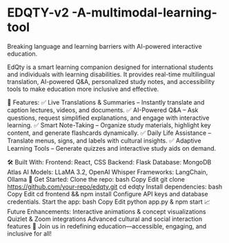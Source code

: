 # EDQTY-v2      -A-multimodal-learning-tool
Breaking language and learning barriers with AI-powered interactive education.

EdQty is a smart learning companion designed for international students and individuals with learning disabilities. It provides real-time multilingual translation, AI-powered Q&A, personalized study notes, and accessibility tools to make education more inclusive and effective.

🚀 Features:
✅ Live Translations & Summaries – Instantly translate and caption lectures, videos, and documents.
✅ AI-Powered Q&A – Ask questions, request simplified explanations, and engage with interactive learning.
✅ Smart Note-Taking – Organize study materials, highlight key content, and generate flashcards dynamically.
✅ Daily Life Assistance – Translate menus, signs, and labels with cultural insights.
✅ Adaptive Learning Tools – Generate quizzes and interactive study aids on demand.

🛠 Built With:
Frontend: React, CSS
Backend: Flask
Database: MongoDB Atlas
AI Models: LLaMA 3.2, OpenAI Whisper
Frameworks: LangChain, Ollama
📌 Get Started:
Clone the repo:
bash
Copy
Edit
git clone https://github.com/your-repo/edqty.git
cd edqty
Install dependencies:
bash
Copy
Edit
cd frontend && npm install
Configure API keys and database credentials.
Start the app:
bash
Copy
Edit
python app.py & npm start
📈 Future Enhancements:
Interactive animations & concept visualizations
Quizlet & Zoom integrations
Advanced cultural and social interaction features
🌟 Join us in redefining education—accessible, engaging, and inclusive for all!
